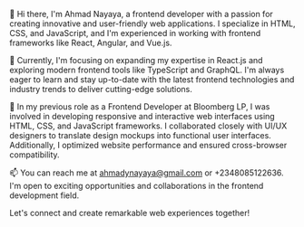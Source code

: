 👋 Hi there, I'm Ahmad Nayaya, a frontend developer with a passion for creating innovative and user-friendly web applications. I specialize in HTML, CSS, and JavaScript, and I'm experienced in working with frontend frameworks like React, Angular, and Vue.js.

🌱 Currently, I'm focusing on expanding my expertise in React.js and exploring modern frontend tools like TypeScript and GraphQL. I'm always eager to learn and stay up-to-date with the latest frontend technologies and industry trends to deliver cutting-edge solutions.

💼 In my previous role as a Frontend Developer at Bloomberg LP, I was involved in developing responsive and interactive web interfaces using HTML, CSS, and JavaScript frameworks. I collaborated closely with UI/UX designers to translate design mockups into functional user interfaces. Additionally, I optimized website performance and ensured cross-browser compatibility.

📫 You can reach me at ahmadynayaya@gmail.com or +2348085122636. I'm open to exciting opportunities and collaborations in the frontend development field.

Let's connect and create remarkable web experiences together!






<!---
Ahmadnyy/Ahmadnyy is a ✨ special ✨ repository because its `README.md` (this file) appears on your GitHub profile.
You can click the Preview link to take a look at your changes.
--->
